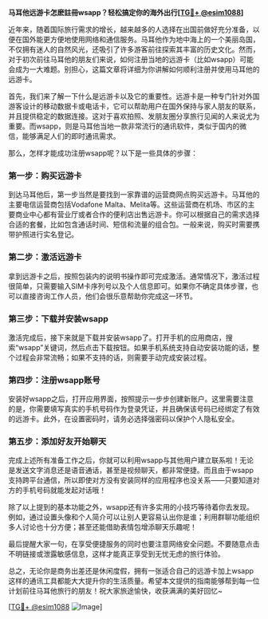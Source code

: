 **马耳他远游卡怎麽註冊wsapp？轻松搞定你的海外出行[[TG💪+ @esim1088](https://t.me/s/esim1088)]**

近年来，随着国际旅行需求的增长，越来越多的人选择在出国前做好充分准备，以便在国外能更方便地使用网络和通信服务。马耳他作为地中海上的一个美丽岛国，不仅拥有迷人的自然风光，还吸引了许多游客前往探索其丰富的历史文化。然而，对于初次前往马耳他的朋友们来说，如何注册当地的远游卡（比如wsapp）可能会成为一大难题。别担心，这篇文章将详细为你讲解如何顺利注册并使用马耳他的远游卡。

首先，我们来了解一下什么是远游卡以及它的重要性。远游卡是一种专门针对外国游客设计的移动数据卡或电话卡，它可以帮助用户在国外保持与家人朋友的联系，并且提供稳定的数据连接。这对于喜欢拍照、发朋友圈分享旅行见闻的人来说尤为重要。而wsapp，则是马耳他当地一款非常流行的通讯软件，类似于国内的微信，能够满足人们的即时通讯需求。

那么，怎样才能成功注册wsapp呢？以下是一些具体的步骤：

### 第一步：购买远游卡

到达马耳他后，第一步当然是要找到一家靠谱的运营商网点购买远游卡。马耳他的主要电信运营商包括Vodafone Malta、Melita等。这些运营商在机场、市区的主要商业中心都有营业厅或者合作的便利店出售远游卡。你可以根据自己的需求选择合适的套餐，比如包含通话时间、短信和流量的组合包。一般来说，购买时需要携带护照进行实名登记。

### 第二步：激活远游卡

拿到远游卡之后，按照包装内的说明书操作即可完成激活。通常情况下，激活过程很简单，只需要输入SIM卡序列号以及个人信息即可。如果你不确定具体步骤，也可以直接咨询工作人员，他们会很乐意帮助你完成这一环节。

### 第三步：下载并安装wsapp

激活完成后，接下来就是下载并安装wsapp了。打开手机的应用商店，搜索“wsapp”关键词，然后点击下载按钮。如果手机系统支持自动安装功能的话，整个过程会非常流畅；如果不支持的话，则需要手动完成安装过程。

### 第四步：注册wsapp账号

安装好wsapp之后，打开应用界面，按照提示一步步创建新账户。这里需要注意的是，你需要填写真实的手机号码作为登录凭证，并且确保该号码已经绑定了有效的远游卡。此外，在设置密码时，请务必选择强密码以保护个人隐私安全。

### 第五步：添加好友开始聊天

完成上述所有准备工作之后，你就可以利用wsapp与其他用户建立联系啦！无论是发送文字消息还是语音通话，甚至是视频聊天，都非常便捷。而且由于wsapp支持跨平台通信，所以即使对方没有安装同样的应用程序也没关系——只要知道对方的手机号码就能发起对话哦！

除了以上提到的基本功能之外，wsapp还有许多实用的小技巧等待着你去发现。例如，通过设置头像和个人简介可以让别人更容易认出你是谁；利用群聊功能组织多人讨论也十分方便；甚至还能借助表情包增添聊天乐趣呢！

最后提醒大家一句，在享受便捷服务的同时也要注意网络安全问题。不要随意点击不明链接或泄露敏感信息，这样才能真正享受到无忧无虑的旅行体验。

总之，无论你是商务出差还是休闲度假，拥有一张适合自己的远游卡加上wsapp这样的通讯工具都能大大提升你的生活质量。希望本文提供的指南能够帮到每一位计划前往马耳他旅行的朋友！祝大家旅途愉快，收获满满的美好回忆~

[[TG💪+ @esim1088](https://t.me/s/esim1088) ![Image](https://i.postimg.cc/4NQfJmqS/Snipaste-2025-05-13-00-14-12.png)]
